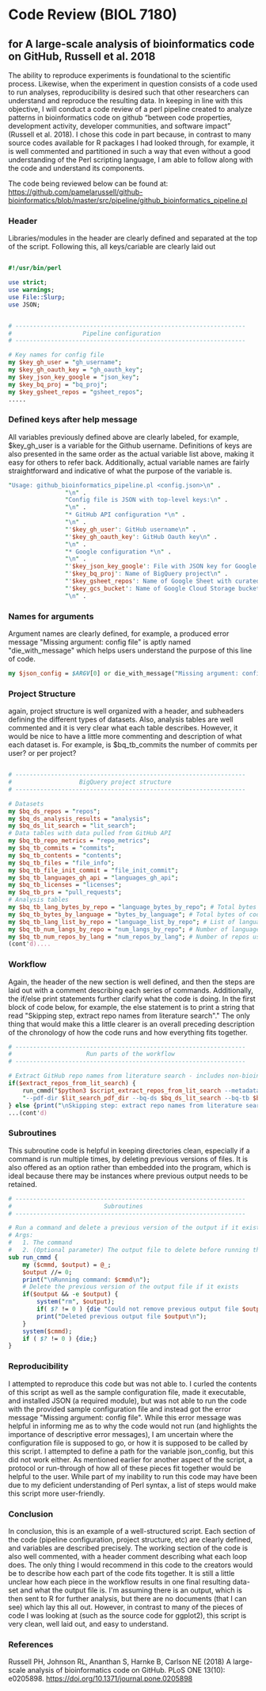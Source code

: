 # Code Review (BIOL 7180)
## for A large-scale analysis of bioinformatics code on GitHub, Russell et al. 2018

The ability to reproduce experiments is foundational to the scientific process. Likewise, when the experiment in question consists of a code used to run analyses, reproducibility is desired such that other researchers can understand and reproduce the resulting data. In keeping in line with this objective, I will conduct a code review of a perl pipeline created to analyze patterns in bioinformatics code on github “between code properties, development activity, developer communities, and software impact” (Russell et al. 2018). I chose this code in part because, in contrast to many source codes available for R packages I had looked through, for example, it is well commented and partitioned in such a way that even without a good understanding of the Perl scripting language, I am able to follow along with the code and understand its components. 

The code being reviewed below can be found at: https://github.com/pamelarussell/github-bioinformatics/blob/master/src/pipeline/github_bioinformatics_pipeline.pl

### Header
Libraries/modules in the header are clearly defined and separated at the top of the script. Following this, all keys/cariable are clearly laid out 
```perl

#!/usr/bin/perl

use strict;
use warnings;
use File::Slurp;
use JSON;


# -----------------------------------------------------------------
#                    Pipeline configuration
# -----------------------------------------------------------------

# Key names for config file
my $key_gh_user = "gh_username";
my $key_gh_oauth_key = "gh_oauth_key";
my $key_json_key_google = "json_key";
my $key_bq_proj = "bq_proj";
my $key_gsheet_repos = "gsheet_repos";
.....
```

### Defined keys after help message
All variables previously defined above are clearly labeled, for example, $key_gh_user is a variable for the Github username. Definitions of keys are also presented in the same order as the actual variable list above, making it easy for others to refer back. Additionally, actual variable names are fairly straightforward and indicative of what the purpose of the variable is.
```perl
"Usage: github_bioinformatics_pipeline.pl <config.json>\n" .
				"\n" .
				"Config file is JSON with top-level keys:\n" .
				"\n" .
				"* GitHub API configuration *\n" .
				"\n" .
				"'$key_gh_user': GitHub username\n" .
				"'$key_gh_oauth_key': GitHub Oauth key\n" .
				"\n" .
				"* Google configuration *\n" .
				"\n" .
				"'$key_json_key_google': File with JSON key for Google credentials\n" .
				"'$key_bq_proj': Name of BigQuery project\n" .
				"'$key_gsheet_repos': Name of Google Sheet with curated article and repo info\n" .
				"'$key_gcs_bucket': Name of Google Cloud Storage bucket for project data\n" .
				"\n" .

```

### Names for arguments
Argument names are clearly defined, for example, a produced error message "Missing argument: config file" is aptly named "die_with_message" which helps users understand the purpose of this line of code.

```perl
my $json_config = $ARGV[0] or die_with_message("Missing argument: config file");
```

### Project Structure
again, project structure is well organized with a header, and subheaders defining the different types of datasets. Also, analysis tables are well commented and it is very clear what each table describes. However, it would be nice to have a little more commenting and description of what each dataset is. For example, is $bq_tb_commits the number of commits per user? or per project? 

```perl

# -----------------------------------------------------------------
#                   BigQuery project structure
# -----------------------------------------------------------------

# Datasets
my $bq_ds_repos = "repos";
my $bq_ds_analysis_results = "analysis";
my $bq_ds_lit_search = "lit_search";
# Data tables with data pulled from GitHub API
my $bq_tb_repo_metrics = "repo_metrics";
my $bq_tb_commits = "commits";
my $bq_tb_contents = "contents";
my $bq_tb_files = "file_info";
my $bq_tb_file_init_commit = "file_init_commit";
my $bq_tb_languages_gh_api = "languages_gh_api";
my $bq_tb_licenses = "licenses";
my $bq_tb_prs = "pull_requests";
# Analysis tables
my $bq_tb_lang_bytes_by_repo = "language_bytes_by_repo"; # Total bytes of code per language per repo
my $bq_tb_bytes_by_language = "bytes_by_language"; # Total bytes of code per language across all repos
my $bq_tb_lang_list_by_repo = "language_list_by_repo"; # List of languages used by repo
my $bq_tb_num_langs_by_repo = "num_langs_by_repo"; # Number of languages used by repo
my $bq_tb_num_repos_by_lang = "num_repos_by_lang"; # Number of repos using each language
(cont'd)....

```
### Workflow
Again, the header of the new section is well defined, and then the steps are laid out with a comment describing each series of commands.  Additionally, the if/else print statements further clarify what the code is doing. In the first block of code below, for example, the else statement is to print a string that read "Skipping step, extract repo names from literature search"." The only thing that would make this a little clearer is an overall preceding description of the chronology of how the code runs and how everything fits together.

```perl
# -----------------------------------------------------------------
#                     Run parts of the workflow
# -----------------------------------------------------------------

# Extract GitHub repo names from literature search - includes non-bioinformatics repos
if($extract_repos_from_lit_search) {
	run_cmmd("$python3 $script_extract_repos_from_lit_search --metadata-dir $lit_search_metadata_dir ".
	"--pdf-dir $lit_search_pdf_dir --bq-ds $bq_ds_lit_search --bq-tb $bq_tb_repo_article")
} else {print("\nSkipping step: extract repo names from literature search\n")}
...(cont'd)
```
### Subroutines
This subroutine code is helpful in keeping directories clean, especially if a command is run multiple times, by deleting previous versions of files. It is also offered as an option rather than embedded into the program, which is ideal because there may be instances where previous output needs to be retained.

```perl 
# -----------------------------------------------------------------
#                          Subroutines
# -----------------------------------------------------------------

# Run a command and delete a previous version of the output if it exists
# Args:
#   1. The command
#   2. (Optional parameter) The output file to delete before running the command 
sub run_cmmd {
	my ($cmmd, $output) = @_;
	$output //= 0;
	print("\nRunning command: $cmmd\n");
	# Delete the previous version of the output file if it exists
	if($output && -e $output) {
		system("rm", $output);
		if( $? != 0 ) {die "Could not remove previous output file $output\n";}
		print("Deleted previous output file $output\n");
	}
	system($cmmd);
	if ( $? != 0 ) {die;}
}
```
### Reproducibility
I attempted to reproduce this code but was not able to. I curled the contents of this script as well as the sample configuration file, made it executable, and installed JSON (a required module), but was not able to run the code with the provided sample configuration file and instead got the error message "Missing argument: config file". While this error message was helpful in informing me as to why the code would not run (and highlights the importance of descriptive error messages), I am uncertain where the configuration file is supposed to go, or how it is supposed to be called by this script. I attempted to define a path for the variable json_config, but this did not work either. As mentioned earlier for another aspect of the script, a protocol or run-through of how all of these pieces fit together would be helpful to the user. While part of my inability to run this code may have been due to my deficient understanding of Perl syntax, a list of steps would make this script more user-friendly.

### Conclusion
In conclusion, this is an example of a well-structured script. Each section of the code (pipeline configuration, project structure, etc) are clearly defined, and variables are described precisely. The working section of the code is also well commented, with a header comment describing what each loop does. The only thing I would recommend in this code to the creators would be to describe how each part of the code fits together. It is still a little unclear how each piece in the workflow results in one final resulting data-set and what the output file is. I'm assuming there is an output, which is then sent to R for further analysis, but there are no documents (that I can see) which lay this all out. However, in contrast to many of the pieces of code I was looking at (such as the source code for ggplot2), this script is very clean, well laid out, and easy to understand.

### References
Russell PH, Johnson RL, Ananthan S, Harnke B, Carlson NE (2018) A large-scale analysis of bioinformatics code on GitHub. PLoS ONE 13(10): e0205898. https://doi.org/10.1371/journal.pone.0205898

